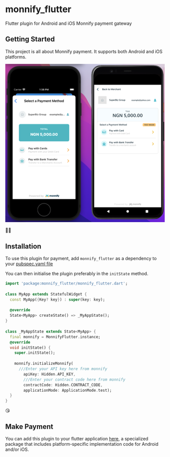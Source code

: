 

# monnify_flutter

Flutter plugin for Android and iOS Monnify payment gateway


## Getting Started

This project is all about Monnify payment.
It supports both Android and iOS platforms.

![](plugin_phone_image.png)


:man_technologist: 
## Installation

To use this plugin for payment, add `monnify_flutter` as a 
dependency to your [pubspec.yaml file](https://docs.flutter.dev/development/packages-and-plugins/using-packages)

You can then initialise the plugin preferably in the `initState` method.

```dart
import 'package:monnify_flutter/monnify_flutter.dart';

class MyApp extends StatefulWidget {
  const MyApp({Key? key}) : super(key: key);

  @override
  State<MyApp> createState() => _MyAppState();
}

class _MyAppState extends State<MyApp> {
  final monnify = MonnifyFlutter.instance;
  @override
  void initState() {
    super.initState();
    
    monnify.initializeMonnify(
      ///Enter your API key here from monnify
        apiKey: Hidden.API_KEY,
        ///Enter your contract code here from monnify
        contractCode: Hidden.CONTRACT_CODE,
        applicationMode: ApplicationMode.test);
  }
}
```


:kissing_heart:
## Make Payment







You can add this plugin to your flutter application
[here](https://pub.dev/packages/monnify_flutter),
a specialized package that includes platform-specific implementation code for
Android and/or iOS.




